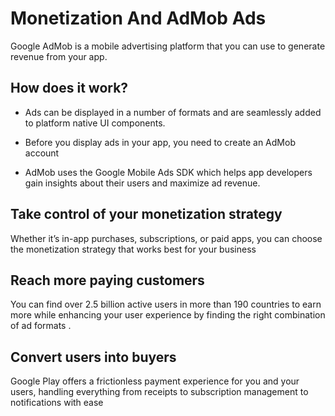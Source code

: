 # Monetization And AdMob Ads
Google AdMob is a mobile advertising platform that you can use to generate revenue from your app.

## How does it work?

- Ads can be displayed in a number of formats and are seamlessly added to platform native UI components.

- Before you display ads in your app, you need to create an AdMob account 
  
- AdMob uses the Google Mobile Ads SDK which helps app developers gain insights about their users and maximize ad revenue.


## Take control of your monetization strategy

Whether it’s in-app purchases, subscriptions, or paid apps, you can choose the monetization strategy that works best for your business


## Reach more paying customers

You can find over 2.5 billion active users in more than 190 countries to earn more while enhancing your user experience by finding the right combination of ad formats . 


## Convert users into buyers

Google Play offers a frictionless payment experience for you and your users, handling everything from receipts to subscription management to notifications with ease
